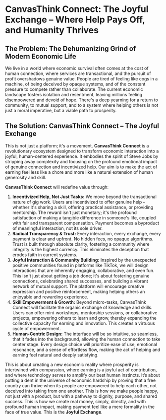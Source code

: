 # CanvasThink Connect: The Joyful Exchange – Where Help Pays Off, and Humanity Thrives

## The Problem: The Dehumanizing Grind of Modern Economic Life

We live in a world where economic survival often comes at the cost of human connection, where services are transactional, and the pursuit of profit overshadows genuine value. People are tired of feeling like cogs in a machine, of being deceived by opaque systems, and of the constant pressure to compete rather than collaborate. The current economic landscape fosters isolation and resentment, leaving millions feeling disempowered and devoid of hope. There's a deep yearning for a return to community, to mutual support, and to a system where helping others is not just a moral imperative, but a viable path to prosperity.

## The Solution: CanvasThink Connect – The Joyful Exchange

This is not just a platform; it's a movement. **CanvasThink Connect** is a revolutionary ecosystem designed to transform economic interaction into a joyful, human-centered experience. It embodies the spirit of Steve Jobs by stripping away complexity and focusing on the profound emotional impact of genuine connection and incentivized help. Our aim is to make the act of earning feel less like a chore and more like a natural extension of human generosity and skill.

**CanvasThink Connect** will redefine value through:

1.  **Incentivized Help, Not Just Tasks:** We move beyond the transactional nature of gig work. Users are incentivized to offer genuine help – whether it's sharing a skill, offering practical assistance, or providing mentorship. The reward isn't just monetary; it's the profound satisfaction of making a tangible difference in someone's life, coupled with fair and transparent compensation. Payment becomes a byproduct of meaningful interaction, not its sole driver.
2.  **Radical Transparency & Trust:** Every interaction, every exchange, every payment is clear and upfront. No hidden fees, no opaque algorithms. Trust is built through absolute clarity, fostering a community where integrity is the highest currency. This eliminates the deception that erodes faith in current systems.
3.  **Joyful Interaction & Community Building:** Inspired by the unexpected positive communities found in platforms like TikTok, we will design interactions that are inherently engaging, collaborative, and even fun. This isn't just about getting a job done; it's about fostering genuine connections, celebrating shared successes, and building a vibrant network of mutual support. The platform will encourage creative expression and positive reinforcement, making helping others an enjoyable and rewarding experience.
4.  **Skill Empowerment & Growth:** Beyond micro-tasks, CanvasThink Connect will facilitate the organic exchange of knowledge and skills. Users can offer mini-workshops, mentorship sessions, or collaborative projects, empowering others to learn and grow, thereby expanding the collective capacity for earning and innovation. This creates a virtuous cycle of empowerment.
5.  **Human-Centric Design:** The interface will be so intuitive, so seamless, that it fades into the background, allowing the human connection to take center stage. Every design choice will prioritize ease of use, emotional resonance, and a sense of effortless flow, making the act of helping and earning feel natural and deeply satisfying.

This is about creating a new economic reality where prosperity is intertwined with compassion, where earning is a joyful act of contribution, and where technology serves to amplify our best human instincts. It’s about putting a dent in the universe of economic hardship by proving that a free country can thrive when its people are empowered to help each other, not deceived into taking from one another. This is how we make people happy, not just with a product, but with a pathway to dignity, purpose, and shared success. This is how we create real money, simply, directly, and with profound human impact, making payment feel like a mere formality in the face of true value. This is the **Joyful Exchange**.
